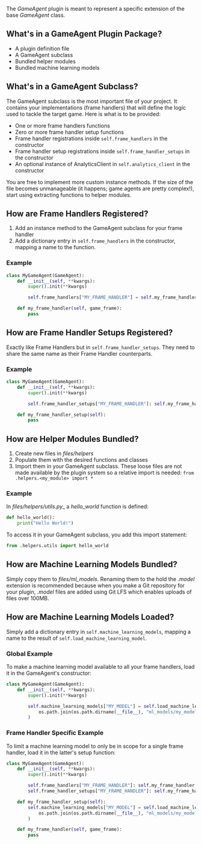 The _GameAgent_ plugin is meant to represent a specific extension of the base _GameAgent_ class.

## What's in a GameAgent Plugin Package?

* A plugin definition file
* A GameAgent subclass
* Bundled helper modules
* Bundled machine learning models

## What's in a GameAgent Subclass?

The GameAgent subclass is the most important file of your project. It contains your implementations (frame handlers) that will define the logic used to tackle the target game. Here is what is to be provided:

* One or more frame handlers functions
* Zero or more frame handler setup functions
* Frame handler registrations inside `self.frame_handlers` in the constructor
* Frame handler setup registrations inside `self.frame_handler_setups` in the constructor
* An optional instance of AnalyticsClient in `self.analytics_client` in the constructor

You are free to implement more custom instance methods. If the size of the file becomes unmanageable (it happens; game agents are pretty complex!), start using extracting functions to helper modules.

## How are Frame Handlers Registered?

1. Add an instance method to the GameAgent subclass for your frame handler
2. Add a dictionary entry in `self.frame_handlers` in the constructor, mapping a name to the function.

### Example 

```python
class MyGameAgent(GameAgent):
    def __init__(self, **kwargs):
        super().init(**kwargs)

        self.frame_handlers["MY_FRAME_HANDLER"] = self.my_frame_handler

    def my_frame_handler(self, game_frame):
        pass
```

## How are Frame Handler Setups Registered?

Exactly like Frame Handlers but in `self.frame_handler_setups`. They need to share the same name as their Frame Handler counterparts.

### Example

```python
class MyGameAgent(GameAgent):
    def __init__(self, **kwargs):
        super().init(**kwargs)

        self.frame_handler_setups["MY_FRAME_HANDLER"]: self.my_frame_handler_setup

    def my_frame_handler_setup(self):
        pass
```

## How are Helper Modules Bundled?

1. Create new files in *files/helpers*
2. Populate them with the desired functions and classes
3. Import them in your GameAgent subclass. These loose files are not made available by the plugin system so a relative import is needed: `from .helpers.<my_module> import *`

### Example

In *files/helpers/utils.py*_ a *hello_world* function is defined:

```python
def hello_world():
    print("Hello World!")
```

To access it in your GameAgent subclass, you add this import statement:

```python
from .helpers.utils import hello_world
```

## How are Machine Learning Models Bundled?

Simply copy them to *files/ml_models*. Renaming them to the hold the _.model_ extension is recommended because when you make a Git repository for your plugin, _.model_ files are added using Git LFS which enables uploads of files over 100MB.

## How are Machine Learning Models Loaded?

Simply add a dictionary entry in `self.machine_learning_models`, mapping a name to the result of `self.load_machine_learning_model`.

### Global Example

To make a machine learning model available to all your frame handlers, load it in the GameAgent's constructor:

```python
class MyGameAgent(GameAgent):
    def __init__(self, **kwargs):
        super().init(**kwargs)

        self.machine_learning_models["MY_MODEL"] = self.load_machine_learning_model(
            os.path.join(os.path.dirname(__file__), "ml_models/my_model.model")
        )
```

### Frame Handler Specific Example

To limit a machine learning model to only be in scope for a single frame handler, load it in the latter's setup function:

```python
class MyGameAgent(GameAgent):
    def __init__(self, **kwargs):
        super().init(**kwargs)

        self.frame_handlers["MY_FRAME_HANDLER"]: self.my_frame_handler
        self.frame_handler_setups["MY_FRAME_HANDLER"]: self.my_frame_handler_setup

    def my_frame_handler_setup(self):
        self.machine_learning_models["MY_MODEL"] = self.load_machine_learning_model(
            os.path.join(os.path.dirname(__file__), "ml_models/my_model.model")
        )

    def my_frame_handler(self, game_frame):
        pass
```
